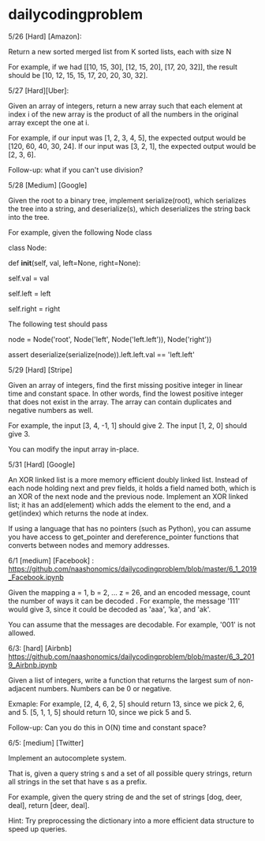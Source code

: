 # dailycodingproblem

5/26 [Hard] [Amazon]:

Return a new sorted merged list from K sorted lists, each with size N

For example, if we had [[10, 15, 30], [12, 15, 20], [17, 20, 32]], the result should be [10, 12, 15, 15, 17, 20, 20, 30, 32].

5/27 [Hard][Uber]:

Given an array of integers, return a new array such that each element at index i of the new array is the product of all the numbers in the original array except the one at i.

For example, if our input was [1, 2, 3, 4, 5], the expected output would be [120, 60, 40, 30, 24]. If our input was [3, 2, 1], the expected output would be [2, 3, 6].

Follow-up: what if you can't use division?

5/28 [Medium] [Google]

Given the root to a binary tree, implement serialize(root), which serializes the tree into a string, and deserialize(s), which deserializes the string back into the tree.

For example, given the following Node class

class Node:

def __init__(self, val, left=None, right=None):

  self.val = val
  
  self.left = left
  
  self.right = right

The following test should pass

node = Node('root', Node('left', Node('left.left')), Node('right'))

assert deserialize(serialize(node)).left.left.val == 'left.left'


5/29 [Hard] [Stripe]

Given an array of integers, find the first missing positive integer in linear time and constant space. In other words, find the lowest positive integer that does not exist in the array. The array can contain duplicates and negative numbers as well.

For example, the input [3, 4, -1, 1] should give 2. The input [1, 2, 0] should give 3.

You can modify the input array in-place.

5/31 [Hard] [Google]

An XOR linked list is a more memory efficient doubly linked list. Instead of each node holding next and prev fields, it holds a field named both, which is an XOR of the next node and the previous node. Implement an XOR linked list; it has an add(element) which adds the element to the end, and a get(index) which returns the node at index.

If using a language that has no pointers (such as Python), you can assume you have access to get_pointer and dereference_pointer functions that converts between nodes and memory addresses.


6/1 [medium] [Facebook] : https://github.com/naashonomics/dailycodingproblem/blob/master/6_1_2019_Facebook.ipynb

Given the mapping a = 1, b = 2, ... z = 26, and an encoded message, count the number of ways it can be decoded
.
For example, the message '111' would give 3, since it could be decoded as 'aaa', 'ka', and 'ak'.

You can assume that the messages are decodable. For example, '001' is not allowed.


6/3: [hard] [Airbnb] https://github.com/naashonomics/dailycodingproblem/blob/master/6_3_2019_Airbnb.ipynb

Given a list of integers, write a function that returns the largest sum of non-adjacent numbers. Numbers can be 0 or negative.

Exmaple: For example, [2, 4, 6, 2, 5] should return 13, since we pick 2, 6, and 5. [5, 1, 1, 5] should return 10, since we pick 5 and 5.

Follow-up: Can you do this in O(N) time and constant space?

6/5: [medium] [Twitter]

Implement an autocomplete system. 

That is, given a query string s and a set of all possible query strings, return all strings in the set that have s as a prefix.

For example, given the query string de and the set of strings [dog, deer, deal], return [deer, deal].

Hint: Try preprocessing the dictionary into a more efficient data structure to speed up queries.

